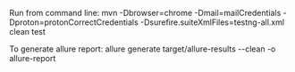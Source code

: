 Run from command line: mvn -Dbrowser=chrome -Dmail=mailCredentials -Dproton=protonCorrectCredentials -Dsurefire.suiteXmlFiles=testng-all.xml clean test


To generate allure report: allure generate target/allure-results --clean -o allure-report